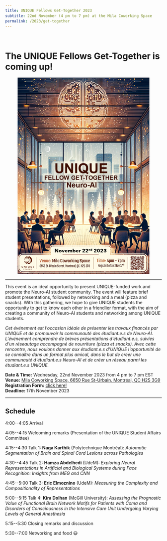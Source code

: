 ```yaml
---
title: UNIQUE Fellows Get-Together 2023
subtitle: 22nd November (4 pm to 7 pm) at the Mila Coworking Space
permalink: /2023/get-together
---
```


<br>

# The UNIQUE Fellows Get-Together is coming up!

<div class="card">
<div class="card-image">
    <figure class="image is-5by2">
    <img src="/assets/img/UNIQUE_Fellows_Get-Together_2023.png" alt="UNIQUE Fellows Get-Together 2023">
    </figure>
</div>
</div>

---

This event is an ideal opportunity to present UNIQUE-funded work and promote the Neuro-AI student community. The event will feature brief student presentations, followed by networking and a meal (pizza and snacks). With this gathering, we hope to give UNIQUE students the opportunity to get to know each other in a friendlier format, with the aim of creating a community of Neuro-AI students and networking among UNIQUE students.

_Cet événement est l'occasion idéale de présenter les travaux financés par UNIQUE et de promouvoir la communauté des étudiant.e.s de Neuro-AI. L'événement comprendra de brèves présentations d'étudiant.e.s, suivies d'un réseautage accompagné de nourriture (pizza et snacks). Avec cette rencontre, nous voulons donner aux étudiant.e.s d'UNIQUE l'opportunité de se connaître dans un format plus amical, dans le but de créer une communauté d'étudiant.e.s Neuro-AI et de créer un réseau parmi les étudiant.e.s UNIQUE._

**Date & Time:** Wednesday, 22nd November 2023 from 4 pm to 7 pm EST<br>
**Venue:** [Mila Coworking Space, 6650 Rue St-Urbain, Montréal, QC H2S 3G9](https://maps.app.goo.gl/455ze7suaPv2p8J6A)<br>
**Registration Form:** [click here!](https://forms.gle/1EukVAKGiBwMACHM6)<br>
**Deadline:** 17th November 2023

---

## Schedule

4:00--4:05 Arrival

4:05--4:15 Welcoming remarks (Presentation of the UNIQUE Student Affairs Committee)

4:15--4:30 Talk 1: **Naga Karthik** (Polytechnique Montréal): _Automatic Segmentation of Brain and Spinal Cord Lesions across Pathologies_

4:30--4:45 Talk 2: **Hamza Abdelhedi** (UdeM): _Exploring Neural Representations in Artificial and Biological Systems during Face Recognition: Insights from MEG and CNN_

4:45--5:00 Talk 3: **Eric Elmoznino** (UdeM): _Measuring the Complexity and Compositionality of Representations_

5:00--5:15 Talk 4: **Kira Dolhan** (McGill University): _Assessing the Prognostic Value of Functional Brain Network Motifs for Patients with Coma and Disorders of Consciousness in the Intensive Care Unit Undergoing Varying Levels of General Anesthesia_

5:15--5:30 Closing remarks and discussion

5:30--7:00 Networking and food 😃
